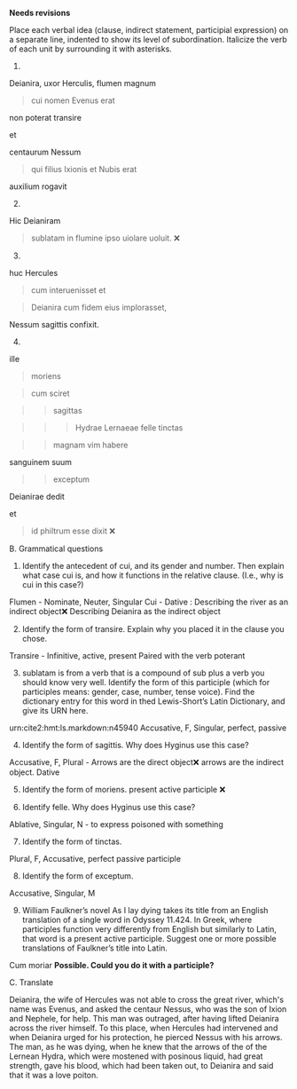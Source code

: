 **Needs revisions**

Place each verbal idea (clause, indirect statement, participial expression) on a separate line, indented to show its level of subordination. 
Italicize the verb of each unit by surrounding it with asterisks.

1. 
Deianira, uxor Herculis, flumen magnum

> cui nomen Evenus erat

non poterat transire

et

centaurum Nessum

> qui filius Ixionis et Nubis erat

auxilium rogavit

2. 
Hic Deianiram 
> sublatam in flumine 
ipso uiolare uoluit. ❌

3.
huc Hercules 

> cum interuenisset et

> Deianira cum fidem eius implorasset,

Nessum sagittis confixit.

4. 
ille 

> moriens

> cum sciret

>> sagittas

>>> Hydrae Lernaeae felle tinctas

>> magnam vim habere

sanguinem suum

>> exceptum

Deianirae  dedit 

et

> id philtrum esse dixit ❌





B. Grammatical questions

1. Identify the antecedent of cui, and its gender and number. Then explain what case cui is, 
and how it functions in the relative clause. (I.e., why is cui in this case?)

Flumen - Nominate, Neuter, Singular
Cui - Dative : Describing the river as an indirect object❌ Describing Deianira as the indirect object

2. Identify the form of transire. Explain why you placed it in the clause you chose.

Transire - Infinitive, active, present
Paired with the verb poterant 

3. sublatam is from a verb that is a compound of sub plus a verb you should know very well. Identify the form of this participle (which for participles means: gender, case, number, tense voice). Find the dictionary entry for this word in thed Lewis-Short’s Latin Dictionary, and give its URN here.

urn:cite2:hmt:ls.markdown:n45940
Accusative, F, Singular, perfect, passive

4. Identify the form of sagittis. Why does Hyginus use this case?

Accusative, F, Plural - Arrows are the direct object❌ arrows are the indirect object. Dative

5. Identify the form of moriens.
present active participle  ❌ 

6. Identify felle. Why does Hyginus use this case?

Ablative, Singular, N - to express poisoned with something

7. Identify the form of tinctas.

Plural, F, Accusative, perfect passive participle

8. Identify the form of exceptum.

Accusative, Singular, M

9. William Faulkner’s novel As I lay dying takes its title from an English translation 
of a single word in Odyssey 11.424. In Greek, where participles function very differently 
from English but similarly to Latin, that word is a present active participle. Suggest one 
or more possible translations of Faulkner’s title into Latin.

Cum moriar **Possible.  Could you do it with a participle?**





C. Translate 

Deianira, the wife of Hercules was not able to cross the great river, 
which's name was Evenus, and asked the centaur Nessus, who was the son of 
Ixion and Nephele, for help. This man was outraged, after having lifted
Deianira across the river himself. To this place, when Hercules had intervened and
when Deianira urged for his protection, he pierced Nessus with his arrows. The
man, as he was dying, when he knew that the arrows of the of the Lernean Hydra, which 
were mostened with posinous liquid, had great strength, gave his blood, which had been taken
out, to Deianira and said that it was a love poiton. 


